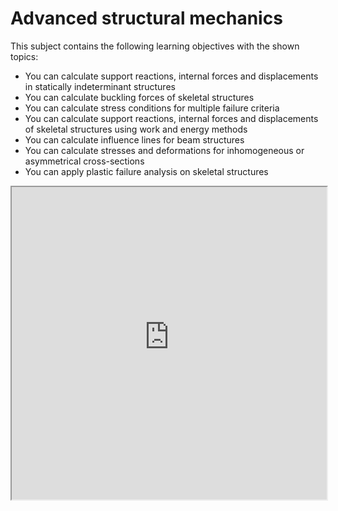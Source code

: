 # Advanced structural mechanics

This subject contains the following learning objectives with the shown topics:

- You can calculate support reactions, internal forces and displacements in statically indeterminant structures
- You can calculate buckling forces of skeletal structures
- You can calculate stress conditions for multiple failure criteria
- You can calculate support reactions, internal forces and displacements of skeletal structures using work and energy methods
- You can calculate influence lines for beam structures
- You can calculate stresses and deformations for inhomogeneous or asymmetrical cross-sections
- You can apply plastic failure analysis on skeletal structures

<iframe allow="fullscreen" style="width: 100%!important; height: 500px;" src="https://prime-applets.ewi.tudelft.nl/graph/CTB1110-17/show?lecture=undefined&view=domains" allowfullscreen></iframe>